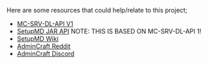Here are some resources that could help/relate to this project;

- [MC-SRV-DL-API V1](https://github.com/PenguiLoader/MC-SRV-DL-API)
- [SetupMD JAR API](https://github.com/setupmd/server-jar-api) NOTE: THIS IS BASED ON MC-SRV-DL-API 1!
- [SetupMD Wiki](https://www.setup.md)
- [AdminCraft Reddit](https://www.reddit.com/r/admincraft/)
- [AdminCraft Discord](https://discord.gg/DxrXq2R)